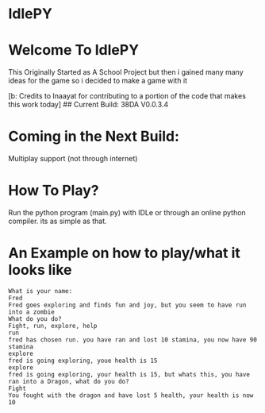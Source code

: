 # IdlePY
<h1> Welcome To IdlePY</h1>
<p>This Originally Started as A School Project but then i gained many many ideas for the game so i decided to make a game with it</p>
[b: Credits to Inaayat for contributing to a portion of the code that  makes this work today]
## Current Build: 38DA V0.0.3.4

# Coming in the Next Build:
Multiplay support (not through internet)


# How To Play?
Run the python program (main.py) with IDLe or through an online python compiler. its as simple as that.

# An Example on how to play/what it looks like
```
What is your name:
Fred
Fred goes exploring and finds fun and joy, but you seem to have run into a zombie
What do you do?
Fight, run, explore, help
run
fred has chosen run. you have ran and lost 10 stamina, you now have 90 stamina
explore
fred is going exploring, youe health is 15
explore
fred is going exploring, your health is 15, but whats this, you have ran into a Dragon, what do you do?
Fight
You fought with the dragon and have lost 5 health, your health is now 10
```
